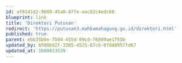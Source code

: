 ```yaml
---
id: af0141d2-9689-45a0-87fe-aac82c4edc68
blueprint: link
title: 'Direktori Putusan'
redirect: 'https://putusan3.mahkamahagung.go.id/direktori.html'
published: true
parent: ebb35b6e-7504-455d-89cd-76899ae1755b
updated_by: b508b92f-3365-4525-87cb-07d49957fd67
updated_at: 1660413539
---
```

